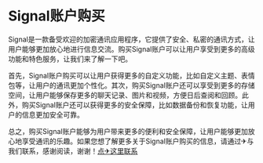 # Signal账户购买

Signal是一款备受欢迎的加密通讯应用程序，它提供了安全、私密的通讯方式，让用户能够更加放心地进行信息交流。购买Signal账户可以让用户享受到更多的高级功能和特色服务，让我们来了解一下吧。

首先，Signal账户购买可以让用户获得更多的自定义功能，比如自定义主题、表情包等，让用户的通讯更加个性化。其次，购买Signal账户还可以享受到更多的存储空间，让用户能够保存更多的聊天记录、图片和视频，方便日后查阅和回顾。此外，购买Signal账户还可以获得更多的安全保障，比如数据备份和恢复功能，让用户的信息更加安全可靠。

总之，购买Signal账户能够为用户带来更多的便利和安全保障，让用户能够更加放心地享受通讯的乐趣。如果您想了解更多关于Signal账户购买的信息，请通过✈与我们联系，感谢阅读，谢谢！[点✈这里联系](https://d.k02.cc)